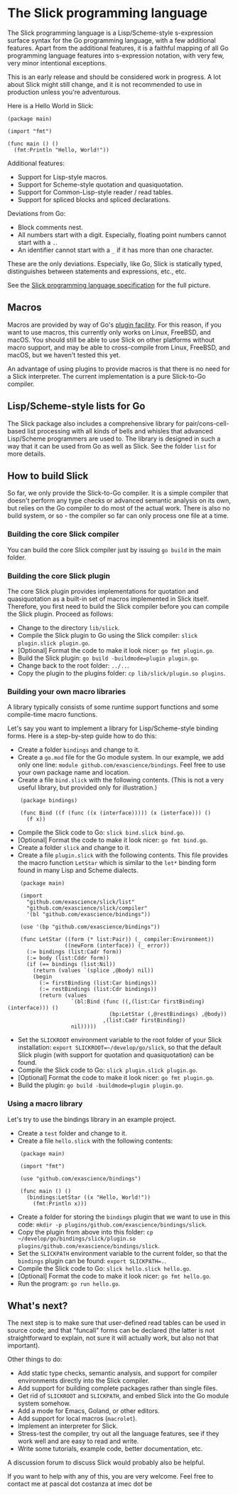 # The Slick programming language

The Slick programming language is a Lisp/Scheme-style s-expression surface syntax for the Go programming language, with a few additional features. Apart from the additional features, it is a faithful mapping of all Go programming language features into s-expression notation, with very few, very minor intentional exceptions.

This is an early release and should be considered work in progress. A lot about Slick might still change, and it is not recommended to use in production unless you're adventurous.

Here is a Hello World in Slick:

```
(package main)

(import "fmt")

(func main () ()
  (fmt:Println "Hello, World!"))
```

Additional features:
* Support for Lisp-style macros.
* Support for Scheme-style quotation and quasiquotation.
* Support for Common-Lisp-style reader / read tables.
* Support for spliced blocks and spliced declarations.

Deviations from Go:
* Block comments nest.
* All numbers start with a digit. Especially, floating point numbers cannot start with a `.`.
* An identifier cannot start with a `_` if it has more than one character.

These are the only deviations. Especially, like Go, Slick is statically typed, distinguishes between statements and expressions, etc., etc.

See the [Slick programming language specification](slick-specification.md) for the full picture.

## Macros

Macros are provided by way of Go's [plugin facility](https://golang.org/pkg/plugin/). For this reason, if you want to use macros, this currently only works on Linux, FreeBSD, and macOS. You should still be able to use Slick on other platforms without macro support, and may be able to cross-compile from Linux, FreeBSD, and macOS, but we haven't tested this yet.

An advantage of using plugins to provide macros is that there is no need for a Slick interpreter. The current implementation is a pure Slick-to-Go compiler.

## Lisp/Scheme-style lists for Go

The Slick package also includes a comprehensive library for pair/cons-cell-based list processing with all kinds of bells and whisles that advanced Lisp/Scheme programmers are used to. The library is designed in such a way that it can be used from Go as well as Slick. See the folder `list` for more details.

## How to build Slick

So far, we only provide the Slick-to-Go compiler. It is a simple compiler that doesn't perform any type checks or advanced semantic analysis on its own, but relies on the Go compiler to do most of the actual work. There is also no build system, or so - the compiler so far can only process one file at a time.

### Building the core Slick compiler

You can build the core Slick compiler just by issuing `go build` in the main folder.

### Building the core Slick plugin

The core Slick plugin provides implementations for quotation and quasiquotation as a built-in set of macros implemented in Slick itself. Therefore, you first need to build the Slick compiler before you can compile the Slick plugin. Proceed as follows:

* Change to the directory `lib/slick`.
* Compile the Slick plugin to Go using the Slick compiler: `slick plugin.slick plugin.go`.
* [Optional] Format the code to make it look nicer: `go fmt plugin.go`.
* Build the Slick plugin: `go build -buildmode=plugin plugin.go`.
* Change back to the root folder: `../..`.
* Copy the plugin to the plugins folder: `cp lib/slick/plugin.so plugins`.

### Building your own macro libraries

A library typically consists of some runtime support functions and some compile-time macro functions.

Let's say you want to implement a library for Lisp/Scheme-style binding forms. Here is a step-by-step guide how to do this:

* Create a folder `bindings` and change to it.
* Create a `go.mod` file for the Go module system. In our example, we add only one line: `module github.com/exascience/bindings`. Feel free to use your own package name and location.
* Create a file `bind.slick` with the following contents. (This is not a very useful library, but provided only for illustration.)

```
    (package bindings)

    (func Bind ((f (func ((x (interface))))) (x (interface))) ()
      (f x))
```

* Compile the Slick code to Go: `slick bind.slick bind.go`.
* [Optional] Format the code to make it look nicer: `go fmt bind.go`.
* Create a folder `slick` and change to it.
* Create a file `plugin.slick` with the following contents. This file provides the macro function `LetStar` which is similar to the `let*` binding form found in many Lisp and Scheme dialects.

```
    (package main)

    (import
      "github.com/exascience/slick/list"
      "github.com/exascience/slick/compiler"
      '(bl "github.com/exascience/bindings"))

    (use '(bp "github.com/exascience/bindings"))

    (func LetStar ((form (* list:Pair)) (_ compiler:Environment))
                  ((newForm (interface)) (_ error))
      (:= bindings (list:Cadr form))
      (:= body (list:Cddr form))
      (if (== bindings (list:Nil))
        (return (values `(splice ,@body) nil))
        (begin
          (:= firstBinding (list:Car bindings))
          (:= restBindings (list:Cdr bindings))
          (return (values
                    `(bl:Bind (func ((,(list:Car firstBinding) (interface))) ()
                                (bp:LetStar (,@restBindings) ,@body))
                              ,(list:Cadr firstBinding))
                    nil)))))
```

* Set the `SLICKROOT` environment variable to the root folder of your Slick installation: `export SLICKROOT=~/develop/go/slick`, so that the default Slick plugin (with support for quotation and quasiquotation) can be found.
* Compile the Slick code to Go: `slick plugin.slick plugin.go`.
* [Optional] Format the code to make it look nicer: `go fmt plugin.go`.
* Build the plugin: `go build -buildmode=plugin plugin.go`.

### Using a macro library

Let's try to use the bindings library in an example project.

* Create a `test` folder and change to it.
* Create a file `hello.slick` with the following contents:

```
    (package main)

    (import "fmt")

    (use "github.com/exascience/bindings")

    (func main () ()
      (bindings:LetStar ((x "Hello, World!"))
        (fmt:Println x)))
```

* Create a folder for storing the `bindings` plugin that we want to use in this code: `mkdir -p plugins/github.com/exascience/bindings/slick`.
* Copy the plugin from above into this folder: `cp ~/develop/go/bindings/slick/plugin.so plugins/github.com/exascience/bindings/slick`.
* Set the `SLICKPATH` environment variable to the current folder, so that the `bindings` plugin can be found: `export SLICKPATH=.`.
* Compile the Slick code to Go: `slick hello.slick hello.go`.
* [Optional] Format the code to make it look nicer: `go fmt hello.go`.
* Run the program: `go run hello.go`.

## What's next?

The next step is to make sure that user-defined read tables can be used in source code; and that "funcall" forms can be declared (the latter is not straightforward to explain, not sure it will actually work, but also not that important).

Other things to do:

* Add static type checks, semantic analysis, and support for compiler environments directly into the Slick compiler.
* Add support for building complete packages rather than single files.
* Get rid of `SLICKROOT` and `SLICKPATH`, and embed Slick into the Go module system somehow.
* Add a mode for Emacs, Goland, or other editors.
* Add support for local macros (`macrolet`).
* Implement an interpreter for Slick.
* Stress-test the compiler, try out all the language features, see if they work well and are easy to read and write.
* Write some tutorials, example code, better documentation, etc.

A discussion forum to discuss Slick would probably also be helpful.

If you want to help with any of this, you are very welcome. Feel free to contact me at pascal dot costanza at imec dot be
